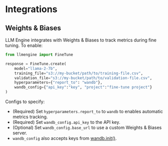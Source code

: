 # Integrations

## Weights & Biases

LLM Engine integrates with Weights & Biases to track metrics during fine tuning. To enable:

```python
from llmengine import FineTune

response = FineTune.create(
    model="llama-2-7b",
    training_file="s3://my-bucket/path/to/training-file.csv",
    validation_file="s3://my-bucket/path/to/validation-file.csv",
    hyperparameters={"report_to": "wandb"},
    wandb_config={"api_key":"key", "project":"fine-tune project"}
)
```

Configs to specify:

- (Required) Set `hyperparameters.report_to` to `wandb` to enables automatic metrics tracking.
- (Required) Set `wandb_config.api_key` to the API key.
- (Optional) Set `wandb_config.base_url` to use a custom Weights & Biases server.
- `wandb_config` also accepts keys from [wandb.init()](https://docs.wandb.ai/ref/python/init).
